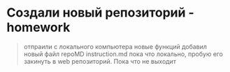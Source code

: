 # Создали новый репозиторий - homework
>отпраили с локального компьютера новые функций
добавил новый файл repoMD instruction.md пока что локально, пробую его закинуть в web репозиторий. Пока что не выходит
